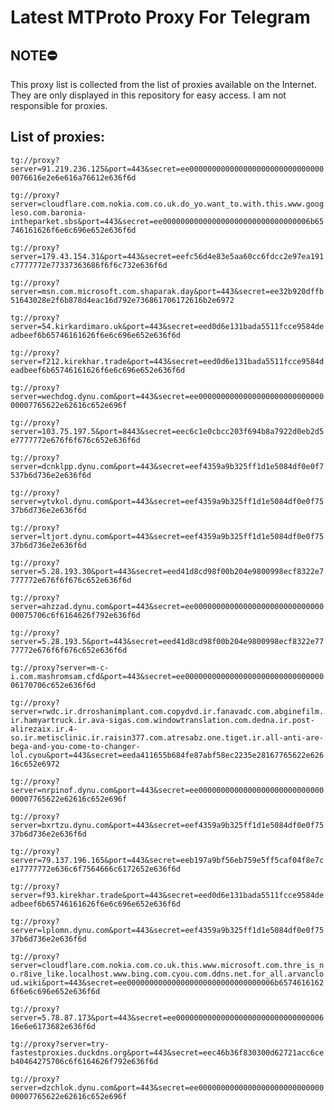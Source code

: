 # Latest MTProto Proxy For Telegram

## NOTE⛔

This proxy list is collected from the list of proxies available on the Internet. They are only displayed in this repository for easy access. I am not responsible for proxies.

## List of proxies:

`tg://proxy?server=91.219.236.125&port=443&secret=ee0000000000000000000000000000000076616e2e6e616a76612e636f6d`

`tg://proxy?server=cloudflare.com.nokia.com.co.uk.do_yo.want_to.with.this.www.googleso.com.baronia-intheparket.sbs&port=443&secret=ee000000000000000000000000000000006b65746161626f6e6c696e652e636f6d`

`tg://proxy?server=179.43.154.31&port=443&secret=eefc56d4e83e5aa60cc6fdcc2e97ea191c7777772e77337363686f6f6c732e636f6d`

`tg://proxy?server=msn.com.microsoft.com.shaparak.day&port=443&secret=ee32b920dffb51643028e2f6b878d4eac16d792e736861706172616b2e6972`

`tg://proxy?server=54.kirkardimaro.uk&port=443&secret=eed0d6e131bada5511fcce9584deadbeef6b65746161626f6e6c696e652e636f6d`

`tg://proxy?server=f212.kirekhar.trade&port=443&secret=eed0d6e131bada5511fcce9584deadbeef6b65746161626f6e6c696e652e636f6d`

`tg://proxy?server=wechdog.dynu.com&port=443&secret=ee000000000000000000000000000000007765622e62616c652e696f`

`tg://proxy?server=103.75.197.5&port=8443&secret=eec6c1e0cbcc203f694b8a7922d0eb2d5e7777772e676f6f676c652e636f6d`

`tg://proxy?server=dcnklpp.dynu.com&port=443&secret=eef4359a9b325ff1d1e5084df0e0f7537b6d736e2e636f6d`

`tg://proxy?server=ytvkol.dynu.com&port=443&secret=eef4359a9b325ff1d1e5084df0e0f7537b6d736e2e636f6d`

`tg://proxy?server=ltjort.dynu.com&port=443&secret=eef4359a9b325ff1d1e5084df0e0f7537b6d736e2e636f6d`

`tg://proxy?server=5.28.193.30&port=443&secret=eed41d8cd98f00b204e9800998ecf8322e7777772e676f6f676c652e636f6d`

`tg://proxy?server=ahzzad.dynu.com&port=443&secret=ee0000000000000000000000000000000075706c6f6164626f792e636f6d`

`tg://proxy?server=5.28.193.5&port=443&secret=eed41d8cd98f00b204e9800998ecf8322e7777772e676f6f676c652e636f6d`

`tg://proxy?server=m-c-i.com.mashromsam.cfd&port=443&secret=ee000000000000000000000000000000006170706c652e636f6d`

`tg://proxy?server=rwdc.ir.drroshanimplant.com.copydvd.ir.fanavadc.com.abginefilm.ir.hamyartruck.ir.ava-sigas.com.windowtranslation.com.dedna.ir.post-alirezaix.ir.4-so.ir.metisclinic.ir.raisin377.com.atresabz.one.tiget.ir.all-anti-are-bega-and-you-come-to-changer-lol.cyou&port=443&secret=eeda411655b684fe87abf58ec2235e28167765622e62616c652e6972`

`tg://proxy?server=nrpinof.dynu.com&port=443&secret=ee000000000000000000000000000000007765622e62616c652e696f`

`tg://proxy?server=bxrtzu.dynu.com&port=443&secret=eef4359a9b325ff1d1e5084df0e0f7537b6d736e2e636f6d`

`tg://proxy?server=79.137.196.165&port=443&secret=eeb197a9bf56eb759e5ff5caf04f8e7ce17777772e636c6f7564666c6172652e636f6d`

`tg://proxy?server=f93.kirekhar.trade&port=443&secret=eed0d6e131bada5511fcce9584deadbeef6b65746161626f6e6c696e652e636f6d`

`tg://proxy?server=lplomn.dynu.com&port=443&secret=eef4359a9b325ff1d1e5084df0e0f7537b6d736e2e636f6d`

`tg://proxy?server=cloudflare.com.nokia.com.co.uk.this.www.microsoft.com.thre_is_no.r8ive_like.localhost.www.bing.com.cyou.com.ddns.net.for_all.arvancloud.wiki&port=443&secret=ee000000000000000000000000000000006b65746161626f6e6c696e652e636f6d`

`tg://proxy?server=5.78.87.173&port=443&secret=ee00000000000000000000000000000000616e6e6173682e636f6d`

`tg://proxy?server=try-fastestproxies.duckdns.org&port=443&secret=eec46b36f830300d62721acc6ceb40464275706c6f6164626f792e636f6d`

`tg://proxy?server=dzchlok.dynu.com&port=443&secret=ee000000000000000000000000000000007765622e62616c652e696f`

